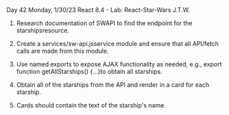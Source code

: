 Day 42
Monday, 1/30/23
React 8.4 - Lab: React-Star-Wars
J.T.W.

1. Research documentation of SWAPI to find the endpoint for the starshipsresource.

2. Create a services/sw-api.jsservice module and ensure that all API/fetch calls are made from this module.

3. Use named exports to expose AJAX functionality as needed, e.g., export function getAllStarships() {...}to obtain all starships.

4. Obtain all of the starships from the API and render in <App> a card for each starship.

5. Cards should contain the text of the starship's name.
